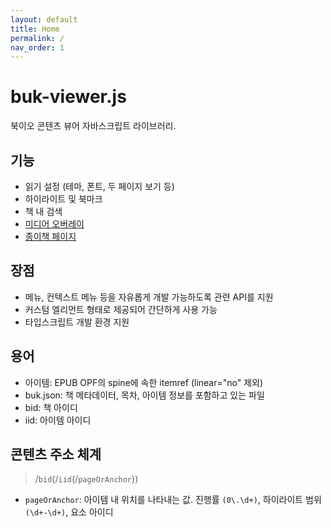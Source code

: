 ```yaml
---
layout: default
title: Home
permalink: /
nav_order: 1
---
```


# buk-viewer.js

북이오 콘텐츠 뷰어 자바스크립트 라이브러리.

## 기능

- 읽기 설정 (테마, 폰트, 두 페이지 보기 등)
- 하이라이트 및 북마크
- 책 내 검색
- [미디어 오버레이](https://www.w3.org/publishing/epub3/epub-mediaoverlays.html)
- [종이책 페이지](https://www.w3.org/publishing/epub3/epub-packages.html#sec-nav-pagelist)

## 장점

- 메뉴, 컨텍스트 메뉴 등을 자유롭게 개발 가능하도록 관련 API를 지원
- 커스텀 엘리먼트 형태로 제공되어 간단하게 사용 가능
- 타입스크립트 개발 환경 지원

## 용어

- 아이템: EPUB OPF의 spine에 속한 itemref (linear="no" 제외)
- buk.json: 책 메타데이터, 목차, 아이템 정보를 포함하고 있는 파일
- bid: 책 아이디
- iid: 아이템 아이디

## 콘텐츠 주소 체계

> /`bid`(/`iid`(/`pageOrAnchor`))

- `pageOrAnchor`: 아이템 내 위치를 나타내는 값. 진행률 `(0\.\d+)`, 하이라이트 범위 `(\d+-\d+)`, 요소 아이디
